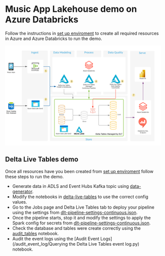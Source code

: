 # Music App Lakehouse demo on Azure Databricks

Follow the instructions in [set up enviroment](SET-UP-ENVIROMENT.md) to create all required resources in Azure and Azure Databricks to run the demo.

![Azure Databricks E2E - DLT & Power BI.png](images/Azure-Databrick-DLT-Power-BI.png)

## Delta Live Tables demo

Once all resources have you been created from [set up enviroment](SET-UP-ENVIROMENT.md) follow these steps to run the demo.

- Generate data in ADLS and Event Hubs Kafka topic using [data-generator](/data-generator).
- Modify the notebooks in [delta-live-tables](/delta-live-tables) to use the correct config values.
- Go to the Jobs page and Delta Live Tables tab to deploy your pipeline using the settings from [dlt-pipeline-settings-continuous.json](/delta-live-tables/dlt-pipeline-settings-continuous.json).
- Once the pipeline starts, stop it and modify the settings to apply the Spark config for secrets from [dlt-pipeline-settings-continuous.json](/delta-live-tables/dlt-pipeline-settings-continuous.json).
- Check the database and tables were create correctly using the [audit_tables](/audit_tables) notebook.
- Audit the event logs using the [Audit Event Logs](/audit_event_log/Querying the Delta Live Tables event log.py) notebook.